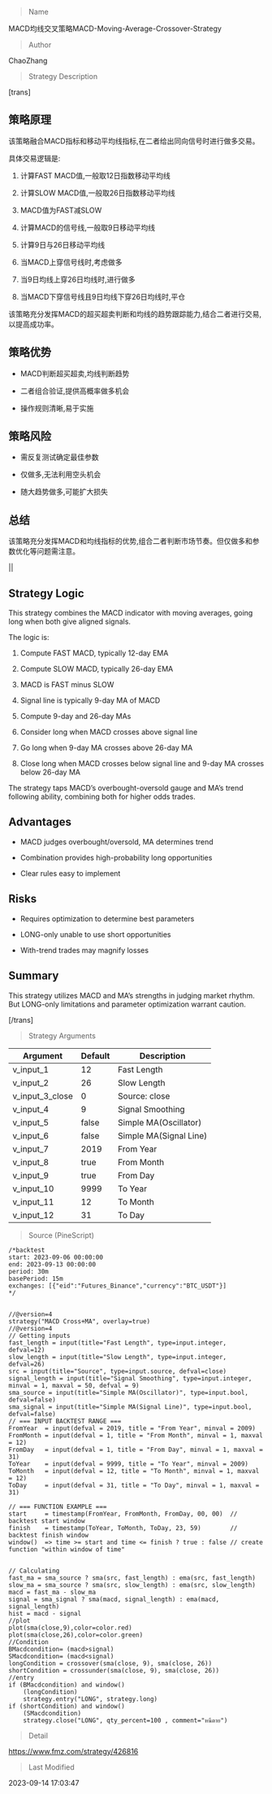 
> Name

MACD均线交叉策略MACD-Moving-Average-Crossover-Strategy

> Author

ChaoZhang

> Strategy Description


[trans]  

## 策略原理

该策略融合MACD指标和移动平均线指标,在二者给出同向信号时进行做多交易。

具体交易逻辑是:

1. 计算FAST MACD值,一般取12日指数移动平均线

2. 计算SLOW MACD值,一般取26日指数移动平均线 

3. MACD值为FAST减SLOW

4. 计算MACD的信号线,一般取9日移动平均线

5. 计算9日与26日移动平均线

6. 当MACD上穿信号线时,考虑做多

7. 当9日均线上穿26日均线时,进行做多

8. 当MACD下穿信号线且9日均线下穿26日均线时,平仓

该策略充分发挥MACD的超买超卖判断和均线的趋势跟踪能力,结合二者进行交易,以提高成功率。

## 策略优势

- MACD判断超买超卖,均线判断趋势

- 二者组合验证,提供高概率做多机会 

- 操作规则清晰,易于实施

## 策略风险

- 需反复测试确定最佳参数

- 仅做多,无法利用空头机会

- 随大趋势做多,可能扩大损失

## 总结

该策略充分发挥MACD和均线指标的优势,组合二者判断市场节奏。但仅做多和参数优化等问题需注意。

||

## Strategy Logic

This strategy combines the MACD indicator with moving averages, going long when both give aligned signals.

The logic is:

1. Compute FAST MACD, typically 12-day EMA 

2. Compute SLOW MACD, typically 26-day EMA

3. MACD is FAST minus SLOW 

4. Signal line is typically 9-day MA of MACD

5. Compute 9-day and 26-day MAs

6. Consider long when MACD crosses above signal line

7. Go long when 9-day MA crosses above 26-day MA

8. Close long when MACD crosses below signal line and 9-day MA crosses below 26-day MA

The strategy taps MACD’s overbought-oversold gauge and MA’s trend following ability, combining both for higher odds trades. 

## Advantages

- MACD judges overbought/oversold, MA determines trend

- Combination provides high-probability long opportunities

- Clear rules easy to implement

## Risks

- Requires optimization to determine best parameters

- LONG-only unable to use short opportunities

- With-trend trades may magnify losses

## Summary

This strategy utilizes MACD and MA’s strengths in judging market rhythm. But LONG-only limitations and parameter optimization warrant caution.

[/trans]

> Strategy Arguments



|Argument|Default|Description|
|----|----|----|
|v_input_1|12|Fast Length|
|v_input_2|26|Slow Length|
|v_input_3_close|0|Source: close|high|low|open|hl2|hlc3|hlcc4|ohlc4|
|v_input_4|9|Signal Smoothing|
|v_input_5|false|Simple MA(Oscillator)|
|v_input_6|false|Simple MA(Signal Line)|
|v_input_7|2019|From Year|
|v_input_8|true|From Month|
|v_input_9|true|From Day|
|v_input_10|9999|To Year|
|v_input_11|12|To Month|
|v_input_12|31|To Day|


> Source (PineScript)

``` pinescript
/*backtest
start: 2023-09-06 00:00:00
end: 2023-09-13 00:00:00
period: 30m
basePeriod: 15m
exchanges: [{"eid":"Futures_Binance","currency":"BTC_USDT"}]
*/


//@version=4
strategy("MACD Cross+MA", overlay=true)
//@version=4
// Getting inputs
fast_length = input(title="Fast Length", type=input.integer, defval=12)
slow_length = input(title="Slow Length", type=input.integer, defval=26)
src = input(title="Source", type=input.source, defval=close)
signal_length = input(title="Signal Smoothing", type=input.integer, minval = 1, maxval = 50, defval = 9)
sma_source = input(title="Simple MA(Oscillator)", type=input.bool, defval=false)
sma_signal = input(title="Simple MA(Signal Line)", type=input.bool, defval=false)
// === INPUT BACKTEST RANGE ===
FromYear  = input(defval = 2019, title = "From Year", minval = 2009)
FromMonth = input(defval = 1, title = "From Month", minval = 1, maxval = 12)
FromDay   = input(defval = 1, title = "From Day", minval = 1, maxval = 31)
ToYear    = input(defval = 9999, title = "To Year", minval = 2009)
ToMonth   = input(defval = 12, title = "To Month", minval = 1, maxval = 12)
ToDay     = input(defval = 31, title = "To Day", minval = 1, maxval = 31)

// === FUNCTION EXAMPLE ===
start     = timestamp(FromYear, FromMonth, FromDay, 00, 00)  // backtest start window
finish    = timestamp(ToYear, ToMonth, ToDay, 23, 59)        // backtest finish window
window()  => time >= start and time <= finish ? true : false // create function "within window of time"


// Calculating
fast_ma = sma_source ? sma(src, fast_length) : ema(src, fast_length)
slow_ma = sma_source ? sma(src, slow_length) : ema(src, slow_length)
macd = fast_ma - slow_ma
signal = sma_signal ? sma(macd, signal_length) : ema(macd, signal_length)
hist = macd - signal
//plot
plot(sma(close,9),color=color.red)
plot(sma(close,26),color=color.green)
//Condition
BMacdcondition= (macd>signal)
SMacdcondition= (macd<signal)
longCondition = crossover(sma(close, 9), sma(close, 26))
shortCondition = crossunder(sma(close, 9), sma(close, 26))
//entry
if (BMacdcondition) and window()
    (longCondition)
    strategy.entry("LONG", strategy.long)
if (shortCondition) and window()
    (SMacdcondition)
    strategy.close("LONG", qty_percent=100 , comment="หนีตาย")
```

> Detail

https://www.fmz.com/strategy/426816

> Last Modified

2023-09-14 17:03:47
